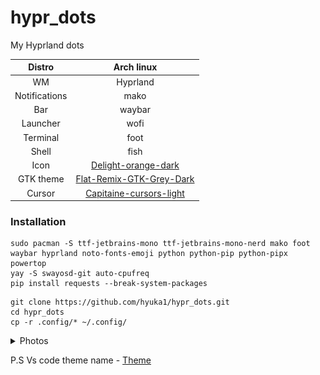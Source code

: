 # hypr_dots


My Hyprland dots


|    Distro     |                         Arch linux                          |
| :-----------: | :---------------------------------------------------------: |
|      WM       |                          Hyprland                           |
| Notifications |                            mako                             |
|      Bar      |                           waybar                            |
|   Launcher    |                            wofi                             |
|   Terminal    |                            foot                             |
|     Shell     |                            fish                             |
|     Icon      |   [Delight-orange-dark](https://www.pling.com/p/1532276)    |
|   GTK theme   | [Flat-Remix-GTK-Grey-Dark](https://www.pling.com/p/1214931) |
|    Cursor     | [Capitaine-cursors-light](https://www.pling.com/p/1148692)  |

### Installation
```shell
sudo pacman -S ttf-jetbrains-mono ttf-jetbrains-mono-nerd mako foot waybar hyprland noto-fonts-emoji python python-pip python-pipx powertop 
yay -S swayosd-git auto-cpufreq 
pip install requests --break-system-packages
```

```shell
git clone https://github.com/hyuka1/hypr_dots.git
cd hypr_dots
cp -r .config/* ~/.config/
```

<details>
  <summary>Photos</summary>

  ![image](https://github.com/hyuka1/hypr_dots/blob/main/preview/photo1.png)
  ![image](https://github.com/hyuka1/hypr_dots/blob/main/preview/photo2.png)
  
</details>  

P.S Vs code theme name - [Theme](https://marketplace.visualstudio.com/items?itemName=tal7aouy.theme)

 
